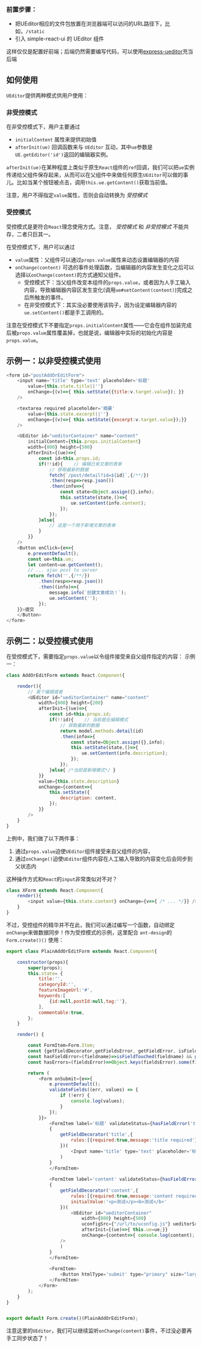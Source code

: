 
### 前置步骤：

* 把UEditor相应的文件包放置在浏览器端可以访问的URL路径下，比如，`/static`
* 引入 simple-react-ui 的 UEditor 组件

这样仅仅是配置好前端；后端仍然需要编写代码，可以使用[express-ueditor](https://www.npmjs.com/package/express-ueditor)充当后端

## 如何使用

`UEditor`提供两种模式供用户使用：

### 非受控模式

在非受控模式下，用户主要通过
* `initialContent` 属性来提供初始值
* `afterInit(ue)` 回调函数来与 `UEditor` 互动，其中`ue`参数是`UE.getEditor('id')`返回的编辑器实例。

`afterInit(ue)`在某种程度上类似于原生`React`组件的`ref`回调，我们可以把`ue`实例传递给父组件保存起来，从而可以在父组件中来做任何原生`UEditor`可以做的事儿。比如当某个按钮被点击，调用`this.ue.getContent()`获取当前值。

注意，用户不得指定`value`属性，否则会自动转换为 *受控模式*

### 受控模式

受控模式是更符合`React`理念使用方式。注意， *受控模式* 和 *非受控模式* 不能共存，二者只巨其一。

在受控模式下，用户可以通过
* `value`属性：父组件可以通过`props.value`属性来动态设置编辑器的内容
* `onChange(content)` 可选的事件处理函数，当编辑器的内容发生变化之后可以选择以`onChange(content)`的方式通知父组件。
    * 受控模式下：当父组件改变本组件的`props.value`，或者因为人手工输入内容，导致编辑器内容区发生变化(调用`ue#setContent(content)`)完成之后所触发的事件。
    * 在非受控模式下：其实没必要使用该钩子，因为设定编辑器内容的`ue.setContent()`都是手工调用的。

注意在受控模式下不要指定`props.initialContent`属性——它会在组件加装完成后被`props.value`属性覆盖掉，也就是说，编辑器中实际的初始化内容是`props.value`。

## 示例一：以非受控模式使用

```js
<form id="postAddOrEditForm">
    <input name='title' type='text' placeholder='标题' 
        value={this.state.title||''} 
        onChange={(v)=>{ this.setState({title:v.target.value}); }}
    />

    <textarea required placeholder='摘要' 
        value={this.state.excerpt||''} 
        onChange={(v)=>{ this.setState({excerpt:v.target.value});}} 
    />

    <UEditor id="ueditorContainer" name="content" 
        initialContent={this.props.initialContent} 
        width={800} height={500} 
        afterInit={(ue)=>{
            const id=this.props.id;
            if(!!id){    // 编辑已有文章的表单
                // 获取最新的数据
                fetch(`/post/detail?id=${id}`,{/**/})
                .then(resp=>resp.json())
                .then(info=>{
                    const state=Object.assign({},info);
                    this.setState(state,()=>{
                        ue.setContent(info.content);
                    });
                });
            }else{ 
                // 这是一个用于新增文章的表单
            }
        }} 
    /> 
    <Button onClick={e=>{
        e.preventDefault();
        const ue=this.ue;
        let content=ue.getContent();
        // ... ajax post to server
        return fetch('',{/**/})
            .then(resp=>resp.json())
            .then((info)=>{
                message.info(`创建文章成功！`);
                ue.setContent('');
            });
    }}>提交
    </Button>
</form>
```

## 示例二：以受控模式使用

在受控模式下，需要指定`props.value`以令组件接受来自父组件指定的内容：
示例一：
```javascript
class AddOrEditForm extends React.Component{

    render(){
        // 某个编辑或者
        <UEditor id="ueditorContainer" name="content" 
            width={800} height={200}
            afterInit={(ue)=>{
                const id=this.props.id;
                if(!!id){    // 当前是在编辑模式
                    // 获取最新的数据
                    return model.methods.detail(id)
                    .then(info=>{
                        const state=Object.assign({},info);
                        this.setState(state,()=>{
                            ue.setContent(info.description);
                        });
                    });
                }else{ /*当前是新增模式*/ }
            }} 
            value={this.state.description}
            onChange={content=>{
                this.setState({
                    description: content,
                });
            }}
        /> 
    }
}

```

上例中，我们做了以下两件事：
1. 通过`props.value`迫使`UEditor`组件接受来自父组件的内容，
2. 通过`onChange()`迫使`UEditor`组件内容在人工输入导致的内容变化后会同步到父状态内

这种操作方式和`React`的`input`非常类似对不对？
```javascript
class XForm extends React.Component{
    render(){
        <input value={this.state.content} onChange={v=>{ /* ... */}} />
    }
}
```
不过，受控组件的精华并不在此，我们可以通过编写一个函数，自动绑定`onChange`来做数据同步！作为受控模式的示例，这里配合 `ant-design`的`Form.create()()` 使用：
```javascript
export class PlainAddOrEditForm extends React.Component{

    constructor(props){
        super(props);
        this.state= {
            title:'',
            categoryId:'',
            featureImageUrl:'#',
            keywords:[
                {id:null,postId:null,tag:''},
            ],
            commentable:true,
        };
    }

    render() {

        const FormItem=Form.Item;
        const {getFieldDecorator,getFieldsError, getFieldError, isFieldTouched,validateFields}=this.props.form;
        const hasFieldError=(fieldname)=>isFieldTouched(fieldname) && getFieldError(fieldname);
        const hasErrors=(fieldsError)=>Object.keys(fieldsError).some(field => fieldsError[field]);

        return (
            <Form onSubmit={e=>{
                e.preventDefault();
                validateFields((err, values) => {
                    if (!err) {
                        console.log(values);
                    }
                });
            }}>
                <FormItem label='标题' validateStatus={hasFieldError('title')} help={hasFieldError('title')||''} >
                {
                    getFieldDecorator('title',{
                        rules:[{required:true,message:'title required'}],
                    })(
                        <Input name='title' type='text' placeholder='标题'/>
                    )
                }
                </FormItem>
            
                <FormItem label='content' validateStatus={hasFieldError('content')} help={hasFieldError('content')||''} >
                {
                    getFieldDecorator('content',{
                        rules:[{required:true,message:'content required'}],
                        initialValue:'<p>测试</p><b>测试</b>'
                    })(
                        <UEditor id="ueditorContainer" 
                            width={800} height={500} 
                            uconfigSrc={"/url/to/uconfig.js"} ueditorSrc={"/url/to/ueditor.js"}
                            afterInit={(ue)=>{ this.ue=ue;}} 
                            onChange={content=>{ console.log(content); }}
                    /> 
                    )
                }
                </FormItem>
  
                <FormItem>
                    <Button htmlType='submit' type="primary" size="large" disabled={hasErrors(getFieldsError())}>Submit</Button>
                </FormItem>
            </Form>
        );
    }
}


export default Form.create()(PlainAddOrEditForm);
```

注意这里的`UEditor`，我们可以继续监听`onChange(content)`事件，不过没必要再手工同步状态了！